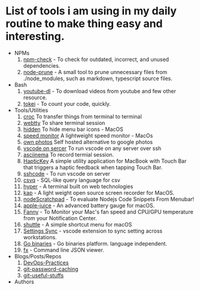 # List of tools i am using in my daily routine to make thing easy and interesting. 

* NPMs
    1. [npm-check](https://github.com/dylang/npm-check) - To check for outdated, incorrect, and unused dependencies.
    2. [node-prune](https://github.com/tj/node-prune) - A small tool to prune unnecessary files from ./node_modules, such as markdown, typescript source files.
* Bash
    1. [youtube-dl](https://ytdl-org.github.io/youtube-dl/index.html) - To download videos from youtube and few other resource.
    2. [tokei](https://github.com/XAMPPRocky/tokei) - To count your code, quickly.
* Tools/Utilities
    1.  [croc](https://github.com/schollz/croc) To transfer things from terminal to terminal
    2.  [webtty](https://github.com/maxmcd/webtty) To share terminal session
    3.  [hidden](https://github.com/dwarvesf/hidden) To hide menu bar icons - MacOS
    4.  [speed monitor](https://github.com/albertofwb/SpeedMonitor) A lightweight speed monitor - MacOs
    5.  [own photos](https://github.com/hooram/ownphotos) Self hosted alternative to google photos
    6.  [vscode on sercer](https://github.com/cdr/sshcode) To run vscode on any server over ssh
    7.  [asciinema](https://github.com/asciinema/asciinema) To record termial session.
    8.  [HapticKey](https://github.com/niw/HapticKey) A simple utility application for MacBook with Touch Bar that triggers a haptic feedback when tapping Touch Bar.
    9.  [sshcode](https://github.com/cdr/sshcode) - To run vscode on server
    10. [csvq](https://github.com/mithrandie/csvq) - SQL-like query language for csv 
    11. [hyper](https://hyper.is) - A terminal built on web technologies
    12. [kap](https://github.com/wulkano/kap) - A light weight open source screen recorder for MacOS.
    13. [nodeScratchpad](https://github.com/vsaravind007/nodeScratchpad) - To evaluate Nodejs Code Snippets From Menubar!
    14. [apple-juice](https://github.com/raphaelhanneken/apple-juice) - An advanced battery gauge for macOS.
    15. [Fanny](https://github.com/DanielStormApps/Fanny) - To Monitor your Mac's fan speed and CPU/GPU temperature from your Notification Center.
    16. [shuttle](https://github.com/fitztrev/shuttle) - A simple shortcut menu for macOS
    17. [Settings Sync](https://marketplace.visualstudio.com/items?itemName=Shan.code-settings-sync) - vscode extension to sync setting across workstations.
    18. [Go binaries](https://github.com/tj/gobinaries) - Go binaries platform. language independent.
    19. [fx](https://github.com/antonmedv/fx) - Command line JSON viewer.
* Blogs/Posts/Repos
    1. [DevOps-Practices](https://github.com/bregman-arie/devops-exercises)
    2. [git-password-caching](https://github.com/jbranchaud/til/blob/master/git/caching-credentials.md)
    3. [git-useful-stuffs](https://github.com/jbranchaud/til/#git)
* Authors
